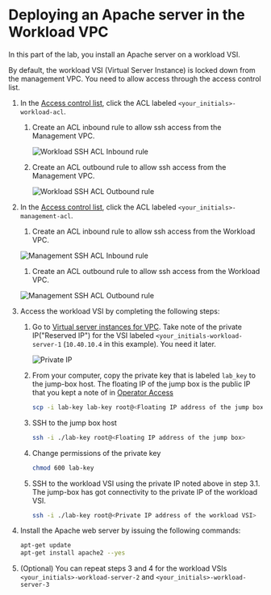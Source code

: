 # Deploying an Apache server in the Workload VPC

In this part of the lab, you install an Apache server on a workload VSI.

By default, the workload VSI (Virtual Server Instance) is locked down from the management VPC. You need to allow access through the access control list.

1. In the [Access control list](https://cloud.ibm.com/vpc-ext/network/acl), click the ACL labeled `<your_initials>-workload-acl`.
    1. Create an ACL inbound rule to allow ssh access from the Management VPC.

        ![Workload SSH ACL Inbound rule](../images/part-1/30-workload-ssh-acl-inbound.png)

    1. Create an ACL outbound rule to allow ssh access from the Management VPC.

        ![Workload SSH ACL Outbound rule](../images/part-1/30-workload-ssh-acl-outbound.png)

1. In the [Access control list](https://cloud.ibm.com/vpc-ext/network/acl), click the ACL labeled `<your_initials>-management-acl`.
    1. Create an ACL inbound rule to allow ssh access from the Workload VPC.

      ![Management SSH ACL Inbound rule](../images/part-1/30-mgmt-ssh-acl-inbound.png)

    1. Create an ACL outbound rule to allow ssh access from the Workload VPC.

      ![Management SSH ACL Outbound rule](../images/part-1/30-mgmt-ssh-acl-outbound.png)

1. Access the workload VSI by completing the following steps:

    1. Go to [Virtual server instances for VPC](https://cloud.ibm.com/vpc-ext/compute/vs). Take note of the private IP("Reserved IP") for the VSI labeled `<your_initials-workload-server-1` (`10.40.10.4` in this example). You need it later.

        ![Private IP](../images/part-1/30-private-ip.png)

    1. From your computer, copy the private key that is labeled `lab_key` to the jump-box host. 
    The floating IP of the jump box is the public IP that you kept a note of in [Operator Access](./part1/20-operator-access)

        ```sh
        scp -i lab-key lab-key root@<Floating IP address of the jump box>:/root
        ```

   1. SSH to the jump box host

      ```sh
      ssh -i ./lab-key root@<Floating IP address of the jump box>
      ```

   1. Change permissions of the private key

      ```sh
      chmod 600 lab-key
      ```   

   1. SSH to the workload VSI using the private IP noted above in step 3.1. The jump-box has got connectivity to the private IP of the workload VSI.

      ```sh
      ssh -i ./lab-key root@<Private IP address of the workload VSI>
      ```

1. Install the Apache web server by issuing the following commands:

    ```sh
    apt-get update
    apt-get install apache2 --yes
   ```

1. (Optional) You can repeat steps 3 and 4 for the workload VSIs `<your_initials>-workload-server-2` and `<your_initials>-workload-server-3`
